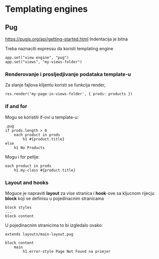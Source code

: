 # Templating engines

## Pug
https://pugjs.org/api/getting-started.html
Indentacija je bitna

Treba naznaciti expressu da koristi templating engine
```
app.set("view engine", "pug")
app.set("views", "my-views-folder")
```

### Renderovanje i prosljedjivanje podataka template-u
Za slanje fajlova klijentu koristi se funkcija render, 
```
res.render('my-page-in-views-folder', { prods: products })
```

### if and for
Mogu se koristiti if-ovi u template-u:
```
.pug
if prods.length > 0
	each product in prods
		h1 #{product.title}
else
	h1 No Products
```

Mogu i for petlje:
```
each product in prods
	h1.my-class #{product.title}
```

### Layout and hooks
Moguce je napraviti **layout** za vise stranica i **hook**-ove sa kljucnom rijecju **block** koji se definisu u pojedinacnim stranicama
```
block styles
...
block content
```

U pojedinacnim stranicima to bi izgledalo ovako:
```
extends layouts/main-layout.pug

block content
	main
		h1.error-style Page Not Found na primjer
```